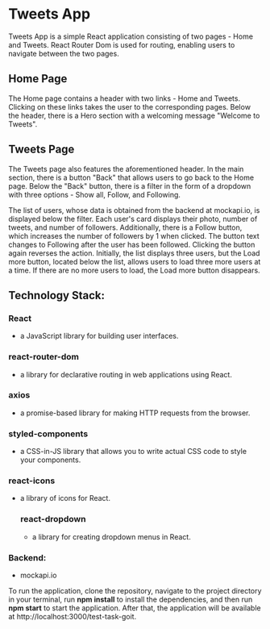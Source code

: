 # Tweets App

Tweets App is a simple React application consisting of two pages - Home and Tweets. React Router Dom is used for routing, enabling users to navigate between the two pages.

## Home Page

The Home page contains a header with two links - Home and Tweets. Clicking on these links takes the user to the corresponding pages. Below the header, there is a Hero section with a welcoming message "Welcome to Tweets".

## Tweets Page

The Tweets page also features the aforementioned header. In the main section, there is a button "Back" that allows users to go back to the Home page. Below the "Back" button, there is a filter in the form of a dropdown with three options - Show all, Follow, and Following.

The list of users, whose data is obtained from the backend at mockapi.io, is displayed below the filter. Each user's card displays their photo, number of tweets, and number of followers. Additionally, there is a Follow button, which increases the number of followers by 1 when clicked. The button text changes to Following after the user has been followed. Clicking the button again reverses the action. Initially, the list displays three users, but the Load more button, located below the list, allows users to load three more users at a time. If there are no more users to load, the Load more button disappears.

## Technology Stack:

### React

- a JavaScript library for building user interfaces.

### react-router-dom

- a library for declarative routing in web applications using React.

### axios

- a promise-based library for making HTTP requests from the browser.

### styled-components

- a CSS-in-JS library that allows you to write actual CSS code to style your components.

### react-icons

- a library of icons for React.
  ### react-dropdown
  - a library for creating dropdown menus in React.

### Backend:

- mockapi.io

To run the application, clone the repository, navigate to the project directory in your terminal, run **npm install** to install the dependencies, and then run
**npm start**
to start the application. After that, the application will be available at http://localhost:3000/test-task-goit.
